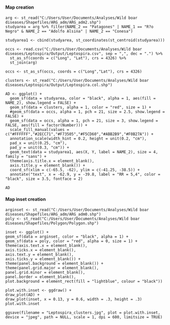 #### Map creation

    arg <- st_read("C:/Users/User/Documents/Analyses/Wild boar diseases/Shapefiles/ARG_adm/ARG_adm2.shp")
    studyarea = arg %>% filter(NAME_2 == "Patagones" | NAME_1 == "R?o Negro" & NAME_2 == "Adolfo Alsina" | NAME_2 == "Conesa")

    studyarea1 <- cbind(studyarea, st_coordinates(st_centroid(studyarea)))
    
    occs <- read.csv("C:/Users/User/Documents/Analyses/Wild boar diseases/Leptospira/Output/Leptospira.csv", sep = ",", dec = ".") %>%
      st_as_sf(coords = c("Long", "Lat"), crs = 4326) %>%
      st_join(arg)

    occs <- st_as_sf(occs, coords = c("Long","Lat"), crs = 4326)
    
    clusters <- st_read("C:/Users/User/Documents/Analyses/Wild boar diseases/Leptospira/Output/Leptospira.col.shp")
    
    AD <- ggplot() +
      geom_sf(data = studyarea, color = "black", alpha = 1, aes(fill = NAME_2), show.legend = FALSE) +
      geom_sf(data = clusters, alpha = 1, color = "red", size = 1) +
      #geom_sf(data = occs, alpha = 1, pch = 21, size = 2.5, show.legend = FALSE) +
      geom_sf(data = occs, alpha = 1, pch = 21, size = 3, show.legend = FALSE, aes(fill = factor(Number))) +
      scale_fill_manual(values = c("#FFFFFF","#2ECC71","#F73505","#F5CD60","#ABB2B9","#F0B27A")) +
      annotation_scale(width_hint = 0.2, height = unit(0.2, "cm"),
      pad_x = unit(0.25, "cm"),
      pad_y = unit(0.3, "cm")) +
      geom_text(data = studyarea1, aes(X, Y, label = NAME_2), size = 4, family = "sans") +
      theme(axis.title.x = element_blank(),
      axis.title.y = element_blank()) +
      coord_sf(xlim = c(-65.5, -62), ylim = c(-41.25, -38.5)) +
      annotate("text", x = -62.9, y = -39.8, label = "RR = 5,4", color = "black", size = 3.5, fontface = 2)
    
    AD

#### Map inset creation
    
    arginset <- st_read("C:/Users/User/Documents/Analyses/Wild boar diseases/Shapefiles/ARG_adm/ARG_adm0.shp")
    poly <- st_read("C:/Users/User/Documents/Analyses/Wild boar diseases/Shapefiles/Polygon/Polygon.shp") 
    
    inset <- ggplot() +
    geom_sf(data = arginset, color = "black", alpha = 1) +
    geom_sf(data = poly, color = "red", alpha = 0, size = 1) +
    theme(axis.text.x = element_blank(),
    axis.ticks.x = element_blank(),
    axis.text.y = element_blank(),
    axis.ticks.y = element_blank()) + 
    theme(panel.background = element_blank()) +
    theme(panel.grid.major = element_blank(),
    panel.grid.minor = element_blank(),
    panel.border = element_blank(),
    plot.background = element_rect(fill = "lightblue", colour = "black"))
    
    plot.with.inset <- ggdraw() +
    draw_plot(AD) +
    draw_plot(inset, x = 0.13, y = 0.6, width = .3, height = .3)
    plot.with.inset
    
    ggsave(filename = "Leptospira_clusters.jpg", plot = plot.with.inset, device = "jpeg", path = NULL, scale = 1, dpi = 600, limitsize = TRUE)  
    
    
    










